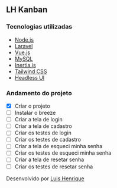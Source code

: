 ## LH Kanban

### Tecnologias utilizadas

- [Node.js](https://nodejs.org/en/)
- [Laravel](https://laravel.com/)
- [Vue.js](https://vuejs.org/)
- [MySQL](https://www.mysql.com/)
- [Inertia.js](https://inertiajs.com/)
- [Tailwind CSS](https://tailwindcss.com/)
- [Headless UI](https://headlessui.dev/)

### Andamento do projeto

- [x] Criar o projeto
- [ ] Instalar o breeze
- [ ] Criar a tela de login
- [ ] Criar a tela de cadastro
- [ ] Criar os testes de login
- [ ] Criar os testes de cadastro
- [ ] Criar a tela de esqueci minha senha
- [ ] Criar os testes de esqueci minha senha
- [ ] Criar a tela de resetar senha
- [ ] Criar os testes de resetar senha

Desenvolvido por [Luis Henrique](https://www.linkedin.com/in/luis-henrique-da-silva-melo-junior-416579155/)
